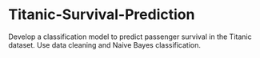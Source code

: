 # Titanic-Survival-Prediction
Develop a classification model to predict passenger survival in the Titanic dataset. Use data cleaning and Naive Bayes classification.
